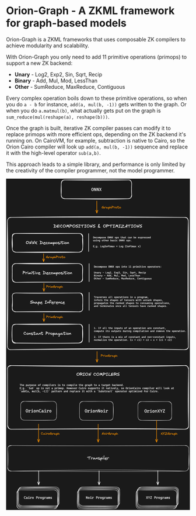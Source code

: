 # Orion-Graph - A ZKML framework for graph-based models

Orion-Graph is a ZKML frameworks that uses composable ZK compilers to achieve modularity and scalability.

With Orion-Graph you only need to add 11 primitive operations (primops) to support a new ZK backend:
- **Unary** - Log2, Exp2, Sin, Sqrt, Recip
- **Binary** - Add, Mul, Mod, LessThan
- **Other** - SumReduce, MaxReduce, Contiguous

Every complex operation boils down to these primitive operations, so when you do `a - b` for instance, `add(a, mul(b, -1))` gets written to the graph. Or when you do `a.matmul(b)`, what actually gets put on the graph is `sum_reduce(mul(reshape(a), reshape(b)))`.

Once the graph is built, iterative ZK compiler passes can modify it to replace primops with more efficient ops, depending on the ZK backend it's running on. On CairoVM, for example, subtraction is native to Cairo, so the Orion Cairo compiler will look up `add(a, mul(b, -1))` sequence and replace it with the high-level operator `sub(a,b)`.

This approach leads to a simple library, and performance is only limited by the creativity of the compiler programmer, not the model programmer.

![Orion Diagram](packages/orion-graph/imgs/Orion-Graph-Diagram.png)
